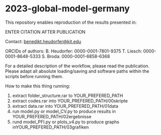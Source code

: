 # 2023-global-model-germany

This repository enables reproduction of the results presented in:

ENTER CITATION AFTER PUBLICATION

Contact: benedikt.heudorfer@kit.edu

ORCIDs of authors: 
B. Heudorfer: 0000-0001-7801-9375 
T. Liesch: 0000-0001-8648-5333 
S. Broda: 0000-0001-6858-6368

For a detailed description of the workflow, please read the publication. Please adapt all absolute loading/saving and software paths within the scripts before running them.

How to make this thing running:

1. extract folder_structure.rar to YOUR_PREFERED_PATH
2. extract codes.rar into YOUR_PREFERED_PATH/00skripte
3. extract data.rar into YOUR_PREFERED_PATH/01data
4. run model.py or model_CV.py to produce results in YOUR_PREFERED_PATH/02ergebnisse
5. rund model_PFI.py or plots_v4.py to produce graphs inYOUR_PREFERED_PATH/03grafiken
